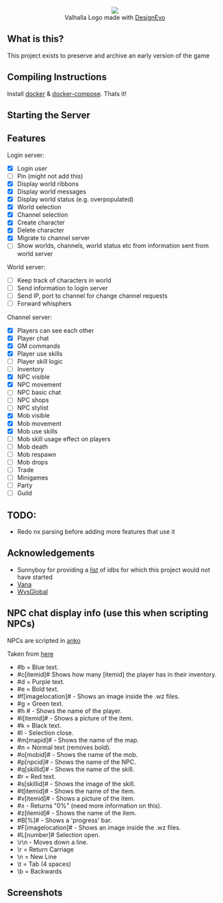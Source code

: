 <p align="center">
  <img src="https://i.imgur.com/mo4tfJF.png"/>
  <br/>Valhalla Logo made with <a href="https://
www.designevo.com/" title="Free Online Logo Maker">DesignEvo</a>
</p>

## What is this?
This project exists to preserve and archive an early version of the game

## Compiling Instructions
Install [docker](https://docs.docker.com/install/) & [docker-compose](https://docs.docker.com/compose/install/). Thats it! 

## Starting the Server

## Features
Login server:
- [x] Login user
- [ ] Pin (might not add this)
- [x] Display world ribbons
- [x] Display world messages
- [x] Display world status (e.g. overpopulated)
- [x] World selection
- [x] Channel selection
- [x] Create character
- [x] Delete character
- [x] Migrate to channel server
- [ ] Show worlds, channels, world status etc from information sent from world server

World server:
- [ ] Keep track of characters in world
- [ ] Send information to login server
- [ ] Send IP, port to channel for change channel requests
- [ ] Forward whisphers

Channel server:
- [x] Players can see each other
- [x] Player chat
- [x] GM commands
- [x] Player use skills
- [ ] Player skill logic
- [ ] Inventory
- [x] NPC visible
- [x] NPC movement
- [ ] NPC basic chat
- [ ] NPC shops
- [ ] NPC stylist
- [x] Mob visible
- [x] Mob movement
- [x] Mob use skills
- [ ] Mob skill usage effect on players
- [ ] Mob death
- [ ] Mob respawn
- [ ] Mob drops
- [ ] Trade
- [ ] Minigames
- [ ] Party
- [ ] Guild

## TODO:
- Redo nx parsing before adding more features that use it

## Acknowledgements 
- Sunnyboy for providing a [list](http://forum.ragezone.com/f921/library-idbs-versions-named-addresses-987815/) of idbs for which this project would not have started
- [Vana](https://github.com/retep998/Vana)
- [WvsGlobal](https://github.com/diamondo25/WvsGlobal)

## NPC chat display info (use this when scripting NPCs)

NPCs are scripted in [anko](https://github.com/mattn/anko)

Taken from [here](http://forum.ragezone.com/f428/add-learning-npcs-start-finish-643364/)
- #b = Blue text.
- #c[itemid]# Shows how many [itemid] the player has in their inventory.
- #d = Purple text.
- #e = Bold text.
- #f[imagelocation]# - Shows an image inside the .wz files.
- #g = Green text.
- #h # - Shows the name of the player.
- #i[itemid]# - Shows a picture of the item.
- #k = Black text.
- #l - Selection close.
- #m[mapid]# - Shows the name of the map.
- #n = Normal text (removes bold).
- #o[mobid]# - Shows the name of the mob.
- #p[npcid]# - Shows the name of the NPC.
- #q[skillid]# - Shows the name of the skill.
- #r = Red text.
- #s[skillid]# - Shows the image of the skill.
- #t[itemid]# - Shows the name of the item.
- #v[itemid]# - Shows a picture of the item.
- #x - Returns "0%" (need more information on this).
- #z[itemid]# - Shows the name of the item.
- #B[%]# - Shows a 'progress' bar.
- #F[imagelocation]# - Shows an image inside the .wz files.
- #L[number]# Selection open.
- \r\n - Moves down a line.
- \r = Return Carriage
- \n = New Line
- \t = Tab (4 spaces)
- \b = Backwards



## Screenshots
